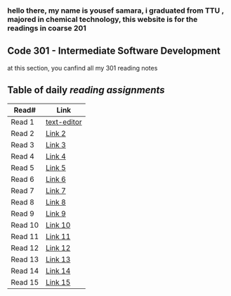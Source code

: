 ### hello there, my name is yousef samara, i graduated from TTU , majored in chemical technology, this website is for the readings in coarse 201

## Code 301 - Intermediate Software Development

at this section, you canfind all my 301 reading notes

## Table of daily *reading assignments*

**Read#**  |  **Link** |
-----------|-----------
Read 1 | [text-editor](text-editor.md) |
Read 2 | [Link 2](https://yousef-samaea.github.io/reading-notes/code301/class02) |
Read 3 | [Link 3](https://yousef-samaea.github.io/reading-notes/code301/class03) |
Read 4 | [Link 4](https://yousef-samaea.github.io/reading-notes/code301/class04) |
Read 5 | [Link 5](https://yousef-samaea.github.io/reading-notes/code301/class05) |
Read 6 | [Link 6](https://yousef-samaea.github.io/reading-notes/code301/class06) |
Read 7 | [Link 7](https://yousef-samaea.github.io/reading-notes/code301/class07) |
Read 8 | [Link 8](https://yousef-samaea.github.io/reading-notes/code301/class08) |
Read 9 | [Link 9](https://yousef-samaea.github.io/reading-notes/code301/class09) |
Read 10 | [Link 10](https://yousef-samaea.github.io/reading-notes/code301/class10) |
Read 11 | [Link 11](https://yousef-samaea.github.io/reading-notes/code301/class11) |
Read 12 | [Link 12](https://yousef-samaea.github.io/reading-notes/code301/class12) |
Read 13 | [Link 13](https://yousef-samaea.github.io/reading-notes/code301/class13) |
Read 14 | [Link 14](https://yousef-samaea.github.io/reading-notes/code301/class14a) |
Read 15 | [Link 15](https://yousef-samaea.github.io/reading-notes/code301/class15) |



